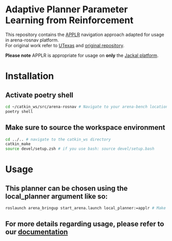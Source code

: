 # Adaptive Planner Parameter Learning from Reinforcement

This repository contains the [APPLR](https://www.cs.utexas.edu/~xiao/papers/applr.pdf) navigation approach adapted for usage in arena-rosnav platform.    
For original work refer to [UTexas](https://www.cs.utexas.edu/~xiao/Research/APPL/APPL.html#applr) and [original repository](https://github.com/Daffan/nav-competition-icra2022/tree/applr).  

**Please note** APPLR is appropriate for usage on **only** the [Jackal platform](https://clearpathrobotics.com/jackal-small-unmanned-ground-vehicle/).

# Installation
<!-- ## Add this package to your .rosinstall or clone it manually.
```bash
cd ~/catkin_ws/src/arena-bench # Navigate to your arena-bench location
echo "- git:
    local-name: ../planners/applr
    uri: https://github.com/Arena-Rosnav/applr
    version: master" >> .rosinstall
rosws update ../planners/applr # or rosws update
``` -->
## Activate poetry shell
```bash
cd ~/catkin_ws/src/arena-rosnav # Navigate to your arena-bench location
poetry shell
```
## Make sure to source the workspace environment
```bash
cd ../.. # navigate to the catkin_ws directory
catkin_make
source devel/setup.zsh # if you use bash: source devel/setup.bash 
```
<!-- ## Install Python dependencies
```bash
roscd applr
pip install -r requirements.txt # Make sure your virtual environment is activated
``` -->
# Usage
## This planner can be chosen using the local_planner argument like so:
```bash
roslaunch arena_bringup start_arena.launch local_planner:=applr # Make sure that your virtual env/poetry is activated
```
## For more details regarding usage, please refer to our [documentation](https://arena-rosnav.readthedocs.io/en/latest/user_guides/usage/)
